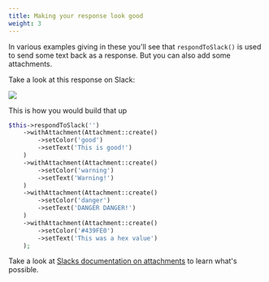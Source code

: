 ```yaml
---
title: Making your response look good
weight: 3
---
```


In various examples giving in these you'll see that `respondToSlack()` is used to send some text back as a response. But you can also add some attachments.

Take a look at this response on Slack:

<img src="../../images/attachments.png">

This is how you would build that up

```php
$this->respondToSlack('')
    ->withAttachment(Attachment::create()
        ->setColor('good')
        ->setText('This is good!')
    )
    ->withAttachment(Attachment::create()
        ->setColor('warning')
        ->setText('Warning!')
    )
    ->withAttachment(Attachment::create()
        ->setColor('danger')
        ->setText('DANGER DANGER!')
    )
    ->withAttachment(Attachment::create()
        ->setColor('#439FE0')
        ->setText('This was a hex value')
    );
```

Take a look at [Slacks documentation on attachments](https://api.slack.com/docs/message-attachments) to learn what's possible.
